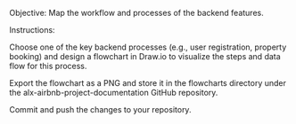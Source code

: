 Objective: Map the workflow and processes of the backend features.

Instructions:

Choose one of the key backend processes (e.g., user registration, property booking) and design a flowchart in Draw.io to visualize the steps and data flow for this process.

Export the flowchart as a PNG and store it in the flowcharts directory under the alx-airbnb-project-documentation GitHub repository.

Commit and push the changes to your repository.